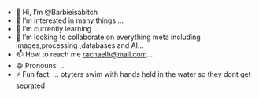 - 👋 Hi, I’m @Barbieisabitch
- 👀 I’m interested in many things ...
- 🌱 I’m currently learning ...
- 💞️ I’m looking to collaborate on everything meta including images,processing ,databases and AI...
- 📫 How to reach me rachaelh@mail.com...
- 😄 Pronouns: ...
- ⚡ Fun fact: ... otyters swim with hands held in the water so they dont get seprated

<!---
Barbieisabitch/Barbieisabitch is a ✨ special ✨ repository because its `README.md` (this file) appears on your GitHub profile.
You can click the Preview link to take a look at your changes.
--->
